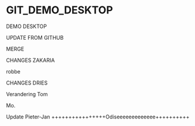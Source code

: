# GIT_DEMO_DESKTOP

DEMO DESKTOP

UPDATE FROM GITHUB

MERGE

CHANGES ZAKARIA

robbe

CHANGES DRIES

Verandering Tom

Mo.

Update Pieter-Jan
++++++++++++++++Odiseeeeeeeeeeeee++++++++++
